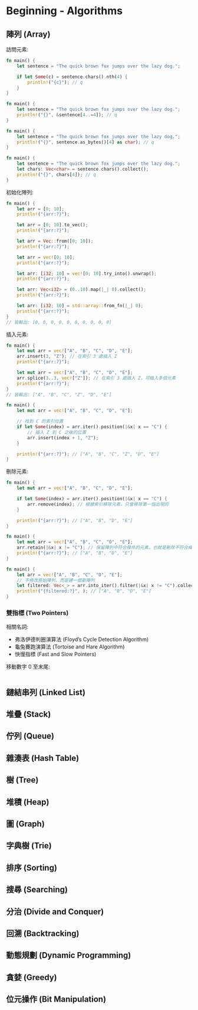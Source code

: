 # Beginning - Algorithms

## 陣列 (Array)

訪問元素:

```rs
fn main() {
    let sentence = "The quick brown fox jumps over the lazy dog.";

    if let Some(c) = sentence.chars().nth(4) {
        println!("{c}"); // q
    }
}
```

```rs
fn main() {
    let sentence = "The quick brown fox jumps over the lazy dog.";
    println!("{}", &sentence[4..=4]); // q
}
```

```rs
fn main() {
    let sentence = "The quick brown fox jumps over the lazy dog.";
    println!("{}", sentence.as_bytes()[4] as char); // q
}
```

```rs
fn main() {
    let sentence = "The quick brown fox jumps over the lazy dog.";
    let chars: Vec<char> = sentence.chars().collect();
    println!("{}", chars[4]); // q
}
```

初始化陣列:

```rs
fn main() {
    let arr = [0; 10];
    println!("{arr:?}");

    let arr = [0; 10].to_vec();
    println!("{arr:?}");

    let arr = Vec::from([0; 10]);
    println!("{arr:?}");

    let arr = vec![0; 10];
    println!("{arr:?}");

    let arr: [i32; 10] = vec![0; 10].try_into().unwrap();
    println!("{arr:?}");

    let arr: Vec<i32> = (0..10).map(|_| 0).collect();
    println!("{arr:?}");

    let arr: [i32; 10] = std::array::from_fn(|_| 0);
    println!("{arr:?}");
}
// 皆輸出: [0, 0, 0, 0, 0, 0, 0, 0, 0, 0]
```

插入元素:

```rs
fn main() {
    let mut arr = vec!["A", "B", "C", "D", "E"];
    arr.insert(3, "Z"); // 在索引 3 處插入 Z
    println!("{arr:?}");

    let mut arr = vec!["A", "B", "C", "D", "E"];
    arr.splice(3..3, vec!["Z"]); // 在索引 3 處插入 Z，可插入多個元素
    println!("{arr:?}");
}
// 皆輸出: ["A", "B", "C", "Z", "D", "E"]
```

```rs
fn main() {
    let mut arr = vec!["A", "B", "C", "D", "E"];

    // 找到 C 的索引位置
    if let Some(index) = arr.iter().position(|&x| x == "C") {
        // 插入 Z 到 C 之後的位置
        arr.insert(index + 1, "Z");
    }

    println!("{arr:?}"); // ["A", "B", "C", "Z", "D", "E"]
}
```

刪除元素:

```rs
fn main() {
    let mut arr = vec!["A", "B", "C", "D", "E"];

    if let Some(index) = arr.iter().position(|&x| x == "C") {
        arr.remove(index); // 根據索引移除元素，只會移除第一個出現的
    }

    println!("{arr:?}"); // ["A", "B", "D", "E"]
}
```

```rs
fn main() {
    let mut arr = vec!["A", "B", "C", "D", "E"];
    arr.retain(|&x| x != "C"); // 保留陣列中符合條件的元素，也就是刪除不符合條件的元素。
    println!("{arr:?}"); // ["A", "B", "D", "E"]
}
```

```rs
fn main() {
    let arr = vec!["A", "B", "C", "D", "E"];
    // 不修改原始陣列，而是建一個新陣列
    let filtered: Vec<_> = arr.into_iter().filter(|&x| x != "C").collect();
    println!("{filtered:?}", ); // ["A", "B", "D", "E"]
}
```

### 雙指標 (Two Pointers)

相關名詞:

- 弗洛伊德判圈演算法 (Floyd’s Cycle Detection Algorithm)
- 龜兔賽跑演算法 (Tortoise and Hare Algorithm)
- 快慢指標 (Fast and Slow Pointers)

移動數字 0 至末尾:

```rs

```

## 鏈結串列 (Linked List)

## 堆疊 (Stack)

## 佇列 (Queue)

## 雜湊表 (Hash Table)

## 樹 (Tree)

## 堆積 (Heap)

## 圖 (Graph)

## 字典樹 (Trie)

## 排序 (Sorting)

## 搜尋 (Searching)

## 分治 (Divide and Conquer)

## 回溯 (Backtracking)

## 動態規劃 (Dynamic Programming)

## 貪婪 (Greedy)

## 位元操作 (Bit Manipulation)
